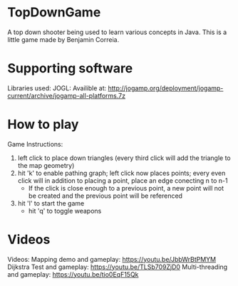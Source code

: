 # TopDownGame
A top down shooter being used to learn various concepts in Java.
This is a little game made by Benjamin Correia.

# Supporting software
Libraries used:
JOGL:
  Availible at: 
    http://jogamp.org/deployment/jogamp-current/archive/jogamp-all-platforms.7z

# How to play
Game Instructions:

1.  left click to place down triangles (every third click will add the triangle to the map geometry)
2.  hit 'k' to enable pathing graph; left click now places points; every even click will in addition to placing a point, place an edge conecting n to n-1
    - If the click is close enough to a previous point, a new point will not be created and the previous point will be referenced
3.  hit 'l' to start the game
    - hit 'q' to toggle weapons

# Videos
Videos:
	Mapping demo and gameplay:
		https://youtu.be/JbbWrBtPMYM
	Dijkstra Test and gameplay:
		https://youtu.be/TLSb709ZjD0
	Multi-threading and gameplay:
		https://youtu.be/tio0EqF15Qk
